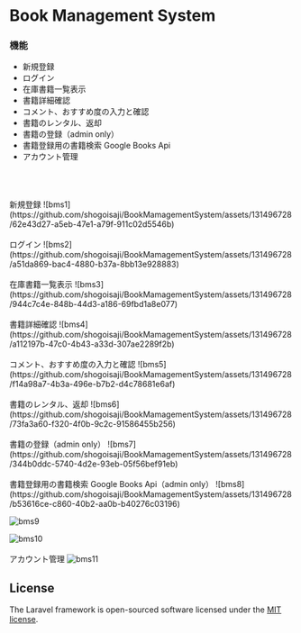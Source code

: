 # Book Management System

### 機能

- 新規登録
- ログイン
- 在庫書籍一覧表示
- 書籍詳細確認
- コメント、おすすめ度の入力と確認
- 書籍のレンタル、返却
- 書籍の登録（admin only）
- 書籍登録用の書籍検索 Google Books Api
- アカウント管理
<br>
<br><br>新規登録
![bms1](https://github.com/shogoisaji/BookMamagementSystem/assets/131496728/62e43d27-a5eb-47e1-a79f-911c02d5546b)
<br><br>ログイン  
![bms2](https://github.com/shogoisaji/BookMamagementSystem/assets/131496728/a51da869-bac4-4880-b37a-8bb13e928883)
<br><br>在庫書籍一覧表示
![bms3](https://github.com/shogoisaji/BookMamagementSystem/assets/131496728/944c7c4e-848b-44d3-a186-69fbd1a8e077)
<br><br>書籍詳細確認
![bms4](https://github.com/shogoisaji/BookMamagementSystem/assets/131496728/a112197b-47c0-4b43-a33d-307ae2289f2b)
<br><br>コメント、おすすめ度の入力と確認
![bms5](https://github.com/shogoisaji/BookMamagementSystem/assets/131496728/f14a98a7-4b3a-496e-b7b2-d4c78681e6af)
<br><br>書籍のレンタル、返却
![bms6](https://github.com/shogoisaji/BookMamagementSystem/assets/131496728/73fa3a60-f320-4f0b-9c2c-91586455b256)
<br><br>書籍の登録（admin only）
![bms7](https://github.com/shogoisaji/BookMamagementSystem/assets/131496728/344b0ddc-5740-4d2e-93eb-05f56bef91eb)
<br><br>書籍登録用の書籍検索 Google Books Api（admin only）
![bms8](https://github.com/shogoisaji/BookMamagementSystem/assets/131496728/b53616ce-c860-40b2-aa0b-b40276c03196)

![bms9](https://github.com/shogoisaji/BookMamagementSystem/assets/131496728/8464e4c1-fa48-40c9-8360-4d7a4c18f777)

![bms10](https://github.com/shogoisaji/BookMamagementSystem/assets/131496728/fefda360-ea6c-4ce9-a52f-840dd628d427)
<br><br>アカウント管理
![bms11](https://github.com/shogoisaji/BookMamagementSystem/assets/131496728/f7de5ddb-4a83-41d0-a160-61014acf9ac7)


## License

The Laravel framework is open-sourced software licensed under the [MIT license](https://opensource.org/licenses/MIT).

